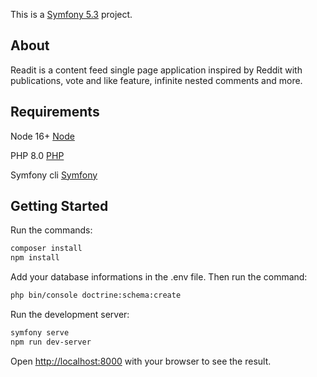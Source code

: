 This is a [Symfony 5.3](https://symfony.com/) project.

## About
Readit is a content feed single page application inspired by Reddit with publications, vote and like feature, infinite nested comments and more.

## Requirements
Node 16+ [Node](https://nodejs.org/en)

PHP 8.0 [PHP](https://www.php.net/)

Symfony cli [Symfony](https://symfony.com/download)

## Getting Started
Run the commands:
```bash
composer install
npm install
```

Add your database informations in the .env file.
Then run the command:
```bash
php bin/console doctrine:schema:create
```

Run the development server:
```bash
symfony serve
npm run dev-server
```

Open [http://localhost:8000](http://localhost:8000) with your browser to see the result.

